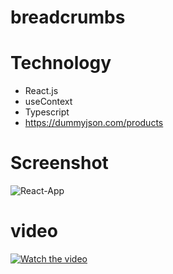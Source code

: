 # breadcrumbs

# Technology

- React.js
- useContext
- Typescript
- https://dummyjson.com/products

# Screenshot

![React-App](https://github.com/anandbaraik/react-js-practice/assets/31516195/7b445810-4fda-404d-bf68-277aa76cf340)

# video

[![Watch the video](https://github.com/anandbaraik/react-js-practice/assets/31516195/7b445810-4fda-404d-bf68-277aa76cf340)](https://github.com/anandbaraik/react-js-practice/assets/31516195/07b3a70c-e480-486c-a0ca-190e57fbb2d1)
